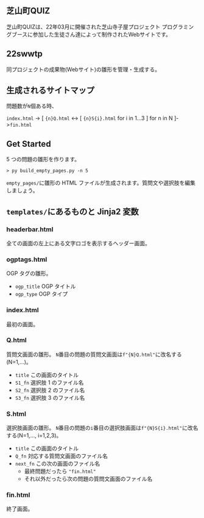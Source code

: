 ## 芝山町QUIZ
芝山町QUIZは、22年03月に開催された芝山寺子屋プロジェクト プログラミングブースに参加した生徒さん達によって制作されたWebサイトです。

## 22swwtp

同プロジェクトの成果物(Webサイト)の雛形を管理・生成する。

## 生成されるサイトマップ

問題数が`N`個ある時、

`index.html` -> [ `{n}Q.html` <-> [ `{n}S{i}.html` for i in 1...3 ] for n in N ]->`fin.html`

## Get Started

5 つの問題の雛形を作ります。

```
> py build_empty_pages.py -n 5
```

`empty_pages/`に雛形の HTML ファイルが生成されます。質問文や選択肢を編集しましょう。

## `templates/`にあるものと Jinja2 変数

### headerbar.html

全ての画面の左上にある文字ロゴを表示するヘッダー画面。

### ogptags.html

OGP タグの雛形。

- `ogp_title` OGP タイトル
- `ogp_type` OGP タイプ

### index.html

最初の画面。

### Q.html

質問文画面の雛形。
`N`番目の問題の質問文画面は`f"{N}Q.html"`に改名する(N=1,...)。

- `title` この画面のタイトル
- `S1_fn` 選択肢 1 のファイル名
- `S2_fn` 選択肢 2 のファイル名
- `S3_fn` 選択肢 3 のファイル名

### S.html

選択肢画面の雛形。
`N`番目の問題の`i`番目の選択肢画面は`f"{N}S{i}.html"`に改名する(N=1,..., i=1,2,3)。

- `title` この画面のタイトル
- `Q_fn` 対応する質問文画面のファイル名
- `next_fn` この次の画面のファイル名
  - 最終問題だったら `"fin.html"`
  - それ以外だったら次の問題の質問文画面のファイル名

### fin.html

終了画面。
